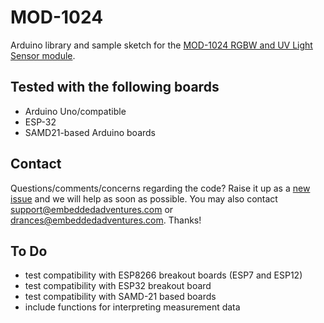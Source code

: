 # MOD-1024

Arduino library and sample sketch for the <a href="http://www.embeddedadventures.com/RGBW_and_UV_light_sensor_mod-1024.html">MOD-1024 RGBW and UV Light Sensor module</a>.


## Tested with the following boards ##
- Arduino Uno/compatible
- ESP-32
- SAMD21-based Arduino boards


## Contact ##
Questions/comments/concerns regarding the code? Raise it up as a <a href="https://github.com/embeddedadventures/MOD-1024/issues/new">new issue</a> and we will help as soon as possible. You may also contact support@embeddedadventures.com or drances@embeddedadventures.com. Thanks!


## To Do ##
- test compatibility with ESP8266 breakout boards (ESP7 and ESP12)
- test compatibility with ESP32 breakout board
- test compatibility with SAMD-21 based boards
- include functions for interpreting measurement data